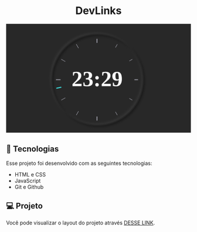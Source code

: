 <h1 align="center"> DevLinks </h1>

<img src=".github/img.png">

## 🚀 Tecnologias

Esse projeto foi desenvolvido com as seguintes tecnologias:

- HTML e CSS
- JavaScript
- Git e Github

## 💻 Projeto

Você pode visualizar o layout do projeto através [DESSE LINK](https://small-project-psi.vercel.app/). 

